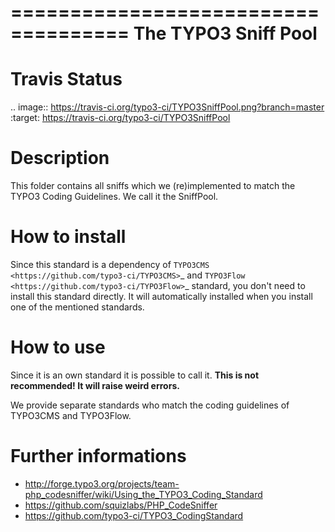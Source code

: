 ====================================
The TYPO3 Sniff Pool
====================================

Travis Status
=============

.. image:: https://travis-ci.org/typo3-ci/TYPO3SniffPool.png?branch=master
	:target: https://travis-ci.org/typo3-ci/TYPO3SniffPool


Description
===========

This folder contains all sniffs which we (re)implemented to match the TYPO3 Coding Guidelines. We call it the SniffPool.

How to install
==============

Since this standard is a dependency of `TYPO3CMS <https://github.com/typo3-ci/TYPO3CMS>`_ and `TYPO3Flow <https://github.com/typo3-ci/TYPO3Flow>`_ standard, you don't need to install this standard directly. It will automatically installed when you install one of the mentioned standards. 


How to use
==========

Since it is an own standard it is possible to call it. **This is not recommended! It will raise weird errors.**

We provide separate standards who match the coding guidelines of TYPO3CMS and TYPO3Flow.

Further informations
====================

* http://forge.typo3.org/projects/team-php_codesniffer/wiki/Using_the_TYPO3_Coding_Standard
* https://github.com/squizlabs/PHP_CodeSniffer
* https://github.com/typo3-ci/TYPO3_CodingStandard
